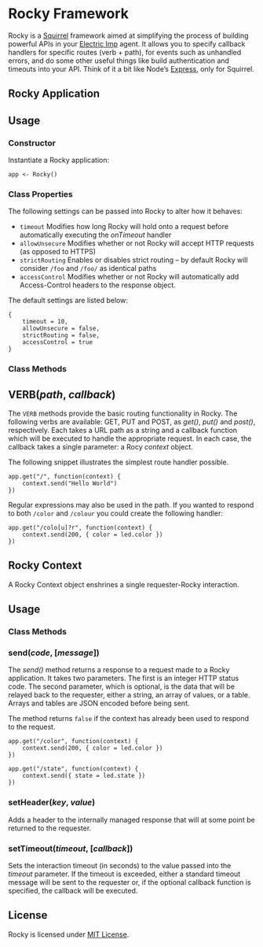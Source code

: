 # Rocky Framework

Rocky is a [Squirrel](http://squirrel-lang.org) framework aimed at simplifying the process of building powerful APIs in your [Electric Imp](http://electricimp.com) agent. It allows you to specify callback handlers for specific routes (verb + path), for events such as unhandled errors, and do some other useful things like build authentication and timeouts into your API. Think of it a bit like Node’s [Express](http://expressjs.com), only for Squirrel.

## Rocky Application

## Usage

### Constructor

Instantiate a Rocky application:

```squirrel
app <- Rocky()
```

### Class Properties

The following settings can be passed into Rocky to alter how it behaves:

- ```timeout``` Modifies how long Rocky will hold onto a request before automatically executing the *onTimeout* handler
- ```allowUnsecure``` Modifies whether or not Rocky will accept HTTP requests (as opposed to HTTPS)
- ```strictRouting``` Enables or disables strict routing &ndash; by default Rocky will consider `/foo` and `/foo/` as identical paths
- ```accessControl``` Modifies whether or not Rocky will automatically add Access-Control headers to the response object.

The default settings are listed below:

```squirrel
{
	timeout = 10,
	allowUnsecure = false,
	strictRouting = false,
	accessControl = true
}
```

### Class Methods

## VERB(*path*, *callback*)

The ```VERB``` methods provide the basic routing functionality in Rocky. The following verbs are available: GET, PUT and POST, as *get()*, *put()* and *post()*, respectively. Each takes a URL path as a string and a callback function which will be executed to handle the appropriate request. In each case, the callback takes a single parameter: a Rocy *context* object.

The following snippet illustrates the simplest route handler possible.

```squirrel
app.get("/", function(context) {
	context.send("Hello World")
})
```

Regular expressions may also be used in the path. If you wanted to respond to both `/color` and `/colour` you could create the following handler:

```squirrel
app.get("/colo[u]?r", function(context) {
	context.send(200, { color = led.color })
})
```

## Rocky Context

A Rocky Context object enshrines a single requester-Rocky interaction.

## Usage

### Class Methods

### send(*code*, [*message*])

The *send()* method returns a response to a request made to a Rocky application. It takes two parameters. The first is an integer HTTP status code. The second parameter, which is optional, is the data that will be relayed back to the requester, either a string, an array of values, or a table. Arrays and tables are JSON encoded before being sent.

The method returns `false` if the context has already been used to respond to the request.

```
app.get("/color", function(context) {
    context.send(200, { color = led.color })
})

app.get("/state", function(context) {
    context.send({ state = led.state })
})
```

### setHeader(*key*, *value*)

Adds a header to the internally managed response that will at some point be returned to the requester.

### setTimeout(*timeout*, [*callback*])

Sets the interaction timeout (in seconds) to the value passed into the *timeout* parameter. If the timeout is exceeded, either a standard timeout message will be sent to the requester or, if the optional callback function is specified, the callback will be executed. 

## License

Rocky is licensed under [MIT License](./LICENSE).
